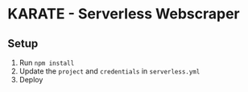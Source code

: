 # KARATE - Serverless Webscraper

## Setup

1. Run `npm install`
2. Update the `project` and `credentials` in `serverless.yml`
3. Deploy
